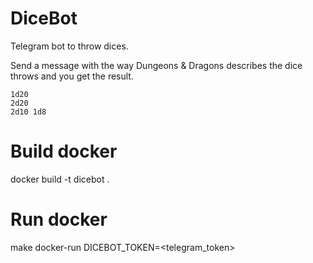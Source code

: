 
# DiceBot

Telegram bot to throw dices.

Send a message with the way Dungeons & Dragons describes the dice throws and you get the result.

    1d20
    2d20
    2d10 1d8


# Build docker

docker build -t dicebot .

# Run docker

make docker-run DICEBOT_TOKEN=<telegram_token>